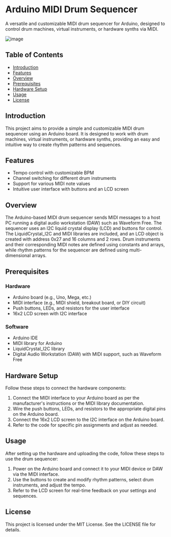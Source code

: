 
# Arduino MIDI Drum Sequencer

A versatile and customizable MIDI drum sequencer for Arduino, designed to control drum machines, virtual instruments, or hardware synths via MIDI.

![image](https://user-images.githubusercontent.com/98264095/236213322-418d5a74-1b8f-427f-88ee-cc4905032238.png)

## Table of Contents

- [Introduction](#introduction)
- [Features](#features)
- [Overview](#overview)
- [Prerequisites](#prerequisites)
- [Hardware Setup](#hardware-setup)
- [Usage](#usage)
- [License](#license)

## Introduction

This project aims to provide a simple and customizable MIDI drum sequencer using an Arduino board. It is designed to work with drum machines, virtual instruments, or hardware synths, providing an easy and intuitive way to create rhythm patterns and sequences.

## Features

- Tempo control with customizable BPM
- Channel switching for different drum instruments
- Support for various MIDI note values
- Intuitive user interface with buttons and an LCD screen

## Overview

The Arduino-based MIDI drum sequencer sends MIDI messages to a host PC running a digital audio workstation (DAW) such as Waveform Free. The sequencer uses an I2C liquid crystal display (LCD) and buttons for control. The LiquidCrystal_I2C and MIDI libraries are included, and an LCD object is created with address 0x27 and 16 columns and 2 rows. Drum instruments and their corresponding MIDI notes are defined using constants and arrays, while rhythm patterns for the sequencer are defined using multi-dimensional arrays.

## Prerequisites

### Hardware

- Arduino board (e.g., Uno, Mega, etc.)
- MIDI interface (e.g., MIDI shield, breakout board, or DIY circuit)
- Push buttons, LEDs, and resistors for the user interface
- 16x2 LCD screen with I2C interface

### Software

- Arduino IDE
- MIDI library for Arduino
- LiquidCrystal_I2C library
- Digital Audio Workstation (DAW) with MIDI support, such as Waveform Free

## Hardware Setup

Follow these steps to connect the hardware components:

1. Connect the MIDI interface to your Arduino board as per the manufacturer's instructions or the MIDI library documentation.
2. Wire the push buttons, LEDs, and resistors to the appropriate digital pins on the Arduino board.
3. Connect the 16x2 LCD screen to the I2C interface on the Arduino board.
4. Refer to the code for specific pin assignments and adjust as needed.

## Usage

After setting up the hardware and uploading the code, follow these steps to use the drum sequencer:

1. Power on the Arduino board and connect it to your MIDI device or DAW via the MIDI interface.
2. Use the buttons to create and modify rhythm patterns, select drum instruments, and adjust the tempo.
3. Refer to the LCD screen for real-time feedback on your settings and sequences.

## License

This project is licensed under the MIT License. See the LICENSE file for details.
